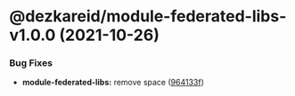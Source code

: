 # @dezkareid/module-federated-libs-v1.0.0 (2021-10-26)


### Bug Fixes

* **module-federated-libs:** remove space ([964133f](https://github.com/dezkareid/dezkareid/commit/964133f7cbe5faa38e786203af15297c643e5ad0))
